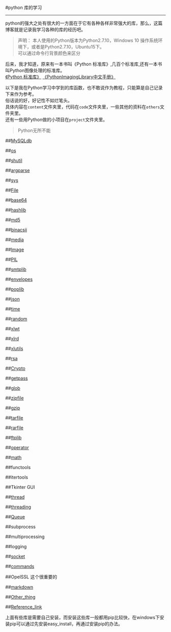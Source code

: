 #python 库的学习

-----

python的强大之处有很大的一方面在于它有各种各样非常强大的库，那么，这篇博客就是记录我学习各种的库的经历吧。
>声明：
>本人使用的Python版本为Python2.7.10，Windows 10 操作系统环境下，或者是Python2.7.10，Ubuntu15下。                                
>可以通过命令行背景颜色来区分


后来，我才知道，原来有一本书叫《Python 标准库》,几百个标准库,还有一本书叫Python图像处理的标准库。       
[《Python 标准库》](others/python标准库.pdf) [《PythonImagingLibrary中文手册》](others/PythonImagingLibrary中文手册.pdf)

以下是我在Python学习中学到的库函数，也不敢说作为教程，只能算是自己记录下来作为参考。        
俗话说的好，好记性不如烂笔头。                                                    
具体内容在`content`文件夹里，代码在`code`文件夹里，一些其他的资料在`others`文件夹里。     
还有一些用Python做的小项目在`project`文件夹里。              

>Python无所不能

##[MySQLdb](content/MySQLdb.md)

##[os](content/os.md)

##[shutil](content/shutil.md)

##[argparse](content/argparse.md)

##[sys](content/sys.md)

##[File](content/file.md)

##[base64](content/base64.md)

##[hashlib](content/hashlib.md)

##[md5](content/md5.md)

##[binacsii](content/binacsii.md)

##[media](content/media.md)

##[Image](content/Image.md)

##[PIL](content/PIL.md)

##[smtplib](content/smtplib.md)

##[envelopes](content/envelopes.md)

##[poplib](content/poplib.md)

##[json](content/json.md)

##[time](content/time.md)

##[random](content/random.md)

##[xlwt](content/xlwt.md)

##[xlrd](content/xlrd.md)

##[xlutils](content/xlutils.md)

##[rsa](content/rsa.md)

##[Crypto](content/Crypto.md)

##[getpass](content/getpass.md)

##[glob](content/glob.md)

##[zipfile](content/zipfile.md)      

##[gzip](content/gzip.md)

##[tarfile](content/tarfile.md)            

##[rarfile](content/rarfile.md)

##[ftplib](content/ftplib.md)     

##[operator](content/operator.md)

##[math](content/math.md)

##functools 

##itertools

##Tkinter
GUI

##[thread](content/thread.md)                   

##[threading](content/threading.md)

##[Queue](content/Queue.md)

##subprocess  

##multiprocessing

##logging

##[socket](content/socket.md)

##[commands](content/commands.md)

##OpelSSL
这个很重要的

##[markdown](content/markdown.md)


##[Other_thing](content/other_thing.md)

##[Reference_link](content/reference_link.md)

上面有些库是需要自己安装，而安装这些库一般都用pip比较快，在windows下安装pip可以通过先安装easy_install，再通过安装pip的办法。

